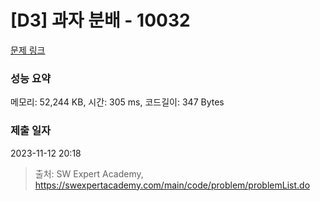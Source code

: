 # [D3] 과자 분배 - 10032 

[문제 링크](https://swexpertacademy.com/main/code/problem/problemDetail.do?contestProbId=AXJZ6_6KCLcDFAU3) 

### 성능 요약

메모리: 52,244 KB, 시간: 305 ms, 코드길이: 347 Bytes

### 제출 일자

2023-11-12 20:18



> 출처: SW Expert Academy, https://swexpertacademy.com/main/code/problem/problemList.do